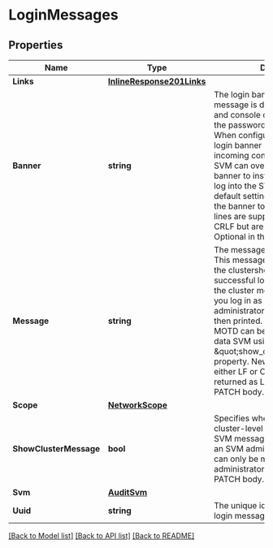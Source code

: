 # LoginMessages

## Properties

Name | Type | Description | Notes
------------ | ------------- | ------------- | -------------
**Links** | [**InlineResponse201Links**](inline_response_201__links.md) |  | [optional] 
**Banner** | **string** | The login banner text. This message is displayed during SSH and console device login just before the password prompt displays. When configured, a cluster-level login banner is used for every incoming connection. Each data SVM can override the cluster-level banner to instead display when you log into the SVM. To restore the default setting for a data SVM, set the banner to an empty string. New lines are supplied as either LF or CRLF but are always returned as LF. Optional in the PATCH body.  | [optional] 
**Message** | **string** | The message of the day (MOTD). This message appears just before the clustershell prompt after a successful login. When configured, the cluster message displays first. If you log in as a data SVM administrator, the SVM message is then printed. The cluster-level MOTD can be disabled for a given data SVM using the \&quot;show_cluster_message\&quot; property. New lines are supplied as either LF or CRLF but are always returned as LF. Optional in the PATCH body.  | [optional] 
**Scope** | [**NetworkScope**](network_scope.md) |  | [optional] 
**ShowClusterMessage** | **bool** | Specifies whether to show a cluster-level message before the SVM message when logging in as an SVM administrator. This setting can only be modified by the cluster administrator. Optional in the PATCH body.  | [optional] [default to true]
**Svm** | [**AuditSvm**](audit_svm.md) |  | [optional] 
**Uuid** | **string** | The unique identifier (ID) of the login messages configuration.  | [optional] [readonly] 

[[Back to Model list]](../README.md#documentation-for-models) [[Back to API list]](../README.md#documentation-for-api-endpoints) [[Back to README]](../README.md)


